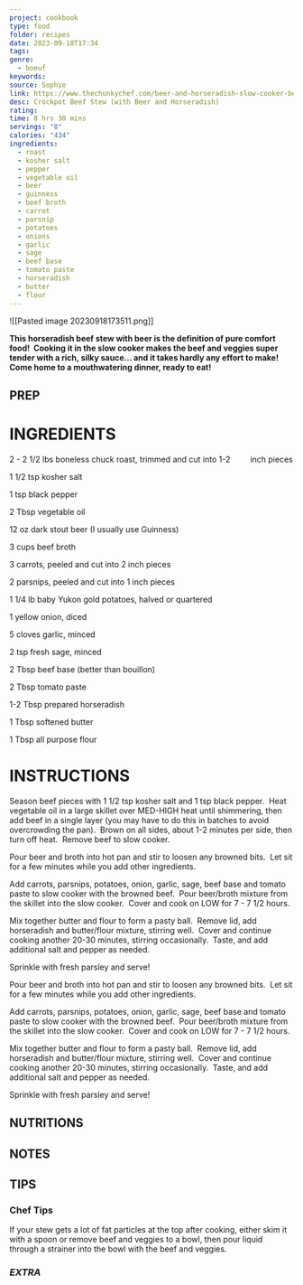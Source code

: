 ```yaml
---
project: cookbook
type: food
folder: recipes
date: 2023-09-18T17:34
tags: 
genre:
  - boeuf
keywords: 
source: Sophie
link: https://www.thechunkychef.com/beer-and-horseradish-slow-cooker-beef-stew/
desc: Crockpot Beef Stew (with Beer and Horseradish)
rating: 
time: 8 hrs 30 mins
servings: "8"
calories: "434"
ingredients:
  - roast
  - kosher salt
  - pepper
  - vegetable oil
  - beer
  - guinness
  - beef broth
  - carrot
  - parsnip
  - potatoes
  - onions
  - garlic
  - sage
  - beef base
  - tomato paste
  - horseradish
  - butter
  - flour
---
```


![[Pasted image 20230918173511.png]]

**This horseradish beef stew with beer is the definition of pure comfort food!  Cooking it in the slow cooker makes the beef and veggies super tender with a rich, silky sauce… and it takes hardly any effort to make!  Come home to a mouthwatering dinner, ready to eat!**


## PREP


# INGREDIENTS

2 - 2 1/2 lbs boneless chuck roast, trimmed and cut into 1-2         inch pieces

1 1/2 tsp kosher salt

1 tsp black pepper

2 Tbsp vegetable oil

12 oz dark stout beer (I usually use Guinness)

3 cups beef broth

3 carrots, peeled and cut into 2 inch pieces

2 parsnips, peeled and cut into 1 inch pieces

1 1/4 lb baby Yukon gold potatoes, halved or quartered

1 yellow onion, diced

5 cloves garlic, minced

2 tsp fresh sage, minced

2 Tbsp beef base (better than bouillon)

2 Tbsp tomato paste

1-2 Tbsp prepared horseradish

1 Tbsp softened butter

1 Tbsp all purpose flour

# INSTRUCTIONS

Season beef pieces with 1 1/2 tsp kosher salt and 1 tsp black pepper.  Heat vegetable oil in a large skillet over MED-HIGH heat until shimmering, then add beef in a single layer (you may have to do this in batches to avoid overcrowding the pan).  Brown on all sides, about 1-2 minutes per side, then turn off heat.  Remove beef to slow cooker. 

Pour beer and broth into hot pan and stir to loosen any browned bits.  Let sit for a few minutes while you add other ingredients.

Add carrots, parsnips, potatoes, onion, garlic, sage, beef base and tomato paste to slow cooker with the browned beef.  Pour beer/broth mixture from the skillet into the slow cooker.  Cover and cook on LOW for 7 - 7 1/2 hours.

Mix together butter and flour to form a pasty ball.  Remove lid, add horseradish and butter/flour mixture, stirring well.  Cover and continue cooking another 20-30 minutes, stirring occasionally.  Taste, and add additional salt and pepper as needed.

Sprinkle with fresh parsley and serve!                              

Pour beer and broth into hot pan and stir to loosen any browned bits.  Let sit for a few minutes while you add other ingredients. 

Add carrots, parsnips, potatoes, onion, garlic, sage, beef base and tomato paste to slow cooker with the browned beef.  Pour beer/broth mixture from the skillet into the slow cooker.  Cover and cook on LOW for 7 - 7 1/2 hours. 

Mix together butter and flour to form a pasty ball.  Remove lid, add horseradish and butter/flour mixture, stirring well.  Cover and continue cooking another 20-30 minutes, stirring occasionally.  Taste, and add additional salt and pepper as needed. 

Sprinkle with fresh parsley and serve!

## NUTRITIONS



## NOTES



## TIPS

### Chef Tips

If your stew gets a lot of fat particles at the top after cooking, either skim it with a spoon or remove beef and veggies to a bowl, then pour liquid through a strainer into the bowl with the beef and veggies.

### *EXTRA*



